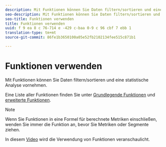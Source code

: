 ```yaml
---
description: Mit Funktionen können Sie Daten filtern/sortieren und eine statistische Analyse vornehmen.
seo-description: Mit Funktionen können Sie Daten filtern/sortieren und eine statistische Analyse vornehmen.
seo-title: Funktionen verwenden
title: Funktionen verwenden
uuid: f 9 ea 8 c 76-714 e -429 c-baa 0-9 c 96 cbf 7 ebb 1
translation-type: tm+mt
source-git-commit: 86fe1b3650100a05e52fb2102134fee515c871b1

---
```



# Funktionen verwenden

Mit Funktionen können Sie Daten filtern/sortieren und eine statistische Analyse vornehmen.

Eine Liste aller Funktionen finden Sie unter [Grundlegende Funktionen](../../../../../components/c-calcmetrics/cm-reference/cm-functions.md#concept_E3022D5EEEE145B69A23438BAF7016B2) und [erweiterte Funktionen](../../../../../components/c-calcmetrics/cm-reference/cm-adv-functions.md#concept_A5FB9127D70F4E1AA02D1ACBF4F54174).

>[!NOTE]
>
>Wenn Sie Funktionen in eine Formel für berechnete Metriken einschließen, wenden Sie immer die Funktion an, bevor Sie Metriken oder Segmente ziehen.

In diesem [Video](https://youtu.be/SSyWvomnewI) wird die Verwendung von Funktionen veranschaulicht.
